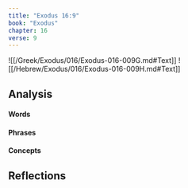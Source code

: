 ```yaml
---
title: "Exodus 16:9"
book: "Exodus"
chapter: 16
verse: 9
---
```

![[/Greek/Exodus/016/Exodus-016-009G.md#Text]]
![[/Hebrew/Exodus/016/Exodus-016-009H.md#Text]]

## Analysis

#### Words

#### Phrases

#### Concepts

## Reflections
